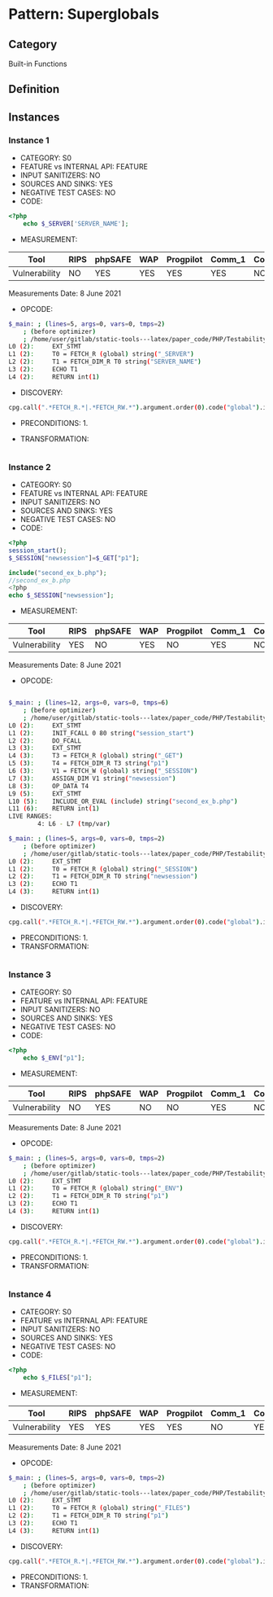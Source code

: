 # Pattern: Superglobals

## Category

Built-in Functions

## Definition

## Instances

### Instance 1

- CATEGORY: S0
- FEATURE vs INTERNAL API: FEATURE
- INPUT SANITIZERS:  NO
- SOURCES AND SINKS: YES
- NEGATIVE TEST CASES: NO
- CODE:

```php
<?php
    echo $_SERVER['SERVER_NAME'];
```

- MEASUREMENT:

| Tool          | RIPS | phpSAFE | WAP  | Progpilot | Comm_1 | Comm_2 | Correct |
| ------------- | ---- | ------- | ---- | --------- | ------- | --------- | ------- |
| Vulnerability | NO   | YES     | YES  | YES       | YES     | NO        | YES     |
Measurements Date: 8 June 2021

- OPCODE:

```bash
$_main: ; (lines=5, args=0, vars=0, tmps=2)
    ; (before optimizer)
    ; /home/user/gitlab/static-tools---latex/paper_code/PHP/Testability_Patterns/105_superglobals/first_ex/first_ex.php:1-2
L0 (2):     EXT_STMT
L1 (2):     T0 = FETCH_R (global) string("_SERVER")
L2 (2):     T1 = FETCH_DIM_R T0 string("SERVER_NAME")
L3 (2):     ECHO T1
L4 (2):     RETURN int(1)
```

- DISCOVERY:

```bash
cpg.call(".*FETCH_R.*|.*FETCH_RW.*").argument.order(0).code("global").inCall.argument.order(1).code("_SERVER").size
```

- PRECONDITIONS:
   1.

- TRANSFORMATION: 

```

```

### Instance 2

- CATEGORY: S0
- FEATURE vs INTERNAL API: FEATURE
- INPUT SANITIZERS:  NO
- SOURCES AND SINKS: YES
- NEGATIVE TEST CASES: NO
- CODE:

```php
<?php
session_start();
$_SESSION["newsession"]=$_GET["p1"];

include("second_ex_b.php");
//second_ex_b.php
<?php
echo $_SESSION["newsession"];
```

- MEASUREMENT:

| Tool          | RIPS | phpSAFE | WAP  | Progpilot | Comm_1 | Comm_2 | Correct |
| ------------- | ---- | ------- | ---- | --------- | ------- | --------- | ------- |
| Vulnerability | YES   | NO      | YES  | NO        | YES      | NO        | YES     |
Measurements Date: 8 June 2021

- OPCODE:

```bash

$_main: ; (lines=12, args=0, vars=0, tmps=6)
    ; (before optimizer)
    ; /home/user/gitlab/static-tools---latex/paper_code/PHP/Testability_Patterns/105_superglobals/second_ex/second_ex_a.php:1-6
L0 (2):     EXT_STMT
L1 (2):     INIT_FCALL 0 80 string("session_start")
L2 (2):     DO_FCALL
L3 (3):     EXT_STMT
L4 (3):     T3 = FETCH_R (global) string("_GET")
L5 (3):     T4 = FETCH_DIM_R T3 string("p1")
L6 (3):     V1 = FETCH_W (global) string("_SESSION")
L7 (3):     ASSIGN_DIM V1 string("newsession")
L8 (3):     OP_DATA T4
L9 (5):     EXT_STMT
L10 (5):    INCLUDE_OR_EVAL (include) string("second_ex_b.php")
L11 (6):    RETURN int(1)
LIVE RANGES:
        4: L6 - L7 (tmp/var)

$_main: ; (lines=5, args=0, vars=0, tmps=2)
    ; (before optimizer)
    ; /home/user/gitlab/static-tools---latex/paper_code/PHP/Testability_Patterns/105_superglobals/second_ex/second_ex_b.php:1-3
L0 (2):     EXT_STMT
L1 (2):     T0 = FETCH_R (global) string("_SESSION")
L2 (2):     T1 = FETCH_DIM_R T0 string("newsession")
L3 (2):     ECHO T1
L4 (3):     RETURN int(1)
```

- DISCOVERY:

```bash
cpg.call(".*FETCH_R.*|.*FETCH_RW.*").argument.order(0).code("global").inCall.argument.order(1).code("_SESSION").size
```

- PRECONDITIONS:
  1.
- TRANSFORMATION:

```

```

### Instance 3

- CATEGORY: S0
- FEATURE vs INTERNAL API: FEATURE
- INPUT SANITIZERS:  NO
- SOURCES AND SINKS: YES 
- NEGATIVE TEST CASES: NO
- CODE:

```php
<?php
    echo $_ENV["p1"];
```

- MEASUREMENT:

| Tool          | RIPS | phpSAFE | WAP  | Progpilot | Comm_1 | Comm_2 | Correct |
| ------------- | ---- | ------- | ---- | --------- | ------- | --------- | ------- |
| Vulnerability | NO   | YES     | NO   | NO        | YES     | NO        | YES     |
Measurements Date: 8 June 2021

- OPCODE:

```bash
$_main: ; (lines=5, args=0, vars=0, tmps=2)
    ; (before optimizer)
    ; /home/user/gitlab/static-tools---latex/paper_code/PHP/Testability_Patterns/105_superglobals/third_ex/third_ex.php:1-3
L0 (2):     EXT_STMT
L1 (2):     T0 = FETCH_R (global) string("_ENV")
L2 (2):     T1 = FETCH_DIM_R T0 string("p1")
L3 (2):     ECHO T1
L4 (3):     RETURN int(1)
```

- DISCOVERY:

```bash
cpg.call(".*FETCH_R.*|.*FETCH_RW.*").argument.order(0).code("global").inCall.argument.order(1).code("_ENV").size
```

- PRECONDITIONS:
  1.
- TRANSFORMATION:

```

```

### Instance 4

- CATEGORY: S0
- FEATURE vs INTERNAL API: FEATURE
- INPUT SANITIZERS:  NO
- SOURCES AND SINKS: YES 
- NEGATIVE TEST CASES: NO
- CODE:

```php
<?php
    echo $_FILES["p1"];
```

- MEASUREMENT:

| Tool          | RIPS | phpSAFE | WAP  | Progpilot | Comm_1 | Comm_2 | Correct |
| ------------- | ---- | ------- | ---- | --------- | ------- | --------- | ------- |
| Vulnerability | YES  | YES     | YES  | YES       | NO      | YES       | YES     |
Measurements Date: 8 June 2021

- OPCODE:

```bash
$_main: ; (lines=5, args=0, vars=0, tmps=2)
    ; (before optimizer)
    ; /home/user/gitlab/static-tools---latex/paper_code/PHP/Testability_Patterns/105_superglobals/fourth_ex/fourth_ex.php:1-3
L0 (2):     EXT_STMT
L1 (2):     T0 = FETCH_R (global) string("_FILES")
L2 (2):     T1 = FETCH_DIM_R T0 string("p1")
L3 (2):     ECHO T1
L4 (3):     RETURN int(1)

```

- DISCOVERY:

```bash
cpg.call(".*FETCH_R.*|.*FETCH_RW.*").argument.order(0).code("global").inCall.argument.order(1).code("_FILES").size
```

- PRECONDITIONS:
  1.
- TRANSFORMATION:

```

```


